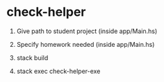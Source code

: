 # check-helper

1) Give path to student project (inside app/Main.hs)

2) Specify homework needed (inside app/Main.hs)

3) stack build

4) stack exec check-helper-exe